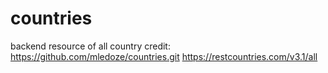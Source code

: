 # countries
backend resource of all country
credit: https://github.com/mledoze/countries.git
        https://restcountries.com/v3.1/all
